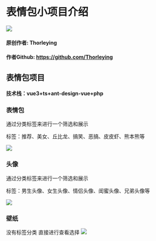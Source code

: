 # 表情包小项目介绍
![](https://avatars.githubusercontent.com/u/99458509?v=4)
#### 原创作者: Thorleying 
#### 作者Github: https://github.com/Thorleying

## 表情包项目
#### 技术栈：vue3+ts+ant-design-vue+php
### 表情包
通过分类标签来进行一个筛选和展示

标签：推荐、美女、丘比龙、搞笑、恶搞、皮皮虾、熊本熊等

![](https://thorleying.work/bbq/upload/img.png)

### 头像
通过分类标签来进行一个筛选和展示

标签：男生头像、女生头像、情侣头像、闺蜜头像、兄弟头像等

![](https://thorleying.work/bbq/upload/img_1.png)

### 壁纸
没有标签分类 直接进行查看选择
![](https://thorleying.work/bbq/upload/img_2.png)
